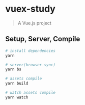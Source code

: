 # vuex-study

> A Vue.js project

## Setup, Server, Compile

``` bash
# install dependencies
yarn

# server(browser-sync)
yarn bs

# assets compile
yarn build

# watch assets compile
yarn watch
```
